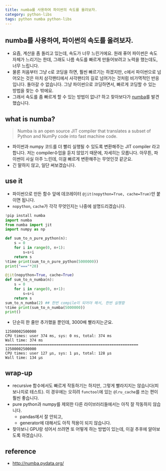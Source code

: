 ```yaml
---
title: numba를 사용하여 파이썬의 속도를 올려보자. 
category: python-libs
tags: python numba python-libs
---
```


## numba를 사용하여, 파이썬의 속도를 올려보자. 

- 요즘, 계산을 좀 돌리고 있는데, 속도가 너무 느린거에요. 원래 퓨어 파이썬은 속도 자체가 느리기는 한데, 그래도 나름 속도를 빠르게 만들어보려고 노력을 했는데도, 너무 느립니다.
- 물론 처음부터 그냥 c로 코딩을 하면, 훨씬 빠르기는 하겠지만, c에서 파이썬으로 넘어오는 것은 마치 삼각팬티에서 사각팬티의 길로 넘어가는 것처럼 비가역적인 반응입니다. 돌아갈 수 없습니다. 그냥 파이썬으로 코딩하면서, 빠르게 코딩할 수 있는 방법을 찾는 수 밖에요. 
- 그래서 속도를 좀 빠르게 할 수 있는 방법이 없나? 하고 찾아보다가 [numba](http://numba.pydata.org/)를 발견했습니다. 

## what is numba? 

> Numba is an open source JIT compiler that translates a subset of Python and NumPy code into fast machine code.

- 파이썬과 numpy 코드를 더 빨리 실행될 수 있도록 변환해주는 JIT compiler 라고 합니다. 저는 compiler수업을 듣지 않았기 때문에, 자세히는 모릅니다. 아무튼, 파이썬이 사실 아주 느린데, 이걸 빠르게 변환해주는 무엇인것 같군요. 
- 긴 말하지 않고, 일단 써보겠습니다.

## use it

- 파이썬으로 만든 함수 앞에 데코레이터 `@jit(nopython=True, cache=True)`만 붙이면 됩니다. 
- `nopython`, `cache`가 각각 무엇인지는 나중에 설명드리겠습니다. 

```python
!pip install numba
import numba 
from numba import jit 
import numpy as np 

def sum_to_n_pure_python(n):
    s = 0 
    for i in range(0, n+1):
        s=s+i
    return s
%time print(sum_to_n_pure_python(5000000))
print("==="*20)

@jit(nopython=True, cache=True)
def sum_to_n_numba(n):
    s = 0 
    for i in range(0, n+1):
        s=s+i
    return s
sum_to_n_numba(2) ## 한번 compile이 되어야 해서, 한번 실행함
%time print(sum_to_n_numba(5000000))
print()
```

- 단순히 한 줄만 추가했을 뿐인데, 3000배 빨라지는군요. 

```
12500002500000
CPU times: user 374 ms, sys: 0 ns, total: 374 ms
Wall time: 374 ms
============================================================
12500002500000
CPU times: user 127 µs, sys: 1 µs, total: 128 µs
Wall time: 134 µs
```

## wrap-up

- recursive 함수에서도 빠르게 작동하기는 하지만, 그렇게 빨라지지는 않습니다(피보나치로 테스트). 이 경우에는 오히려 `functool`에 있는 `@lru_cache`를 쓰는 편이 훨씬 좋습니다. 
- pure python과 numpy를 제외한 다른 라이브러리들에서는 아직 잘 작동하지 않습니다. 
    - pandas에서 잘 안되고, 
    - generator에 대해서도 아직 적용이 되지 않습니다. 
- 찾아보니 GPU랑 섞어서 쓰려면 또 어떻게 하는 방법이 있는데, 이걸 추후에 알아보도록 하겠습니다. 

## reference 

- <http://numba.pydata.org/>